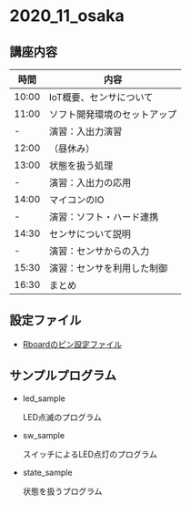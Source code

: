 # 2020_11_osaka

## 講座内容

|時間|内容|
|---|---|
10:00 |IoT概要、センサについて
11:00 |ソフト開発環境のセットアップ
-     | 演習：入出力演習
12:00	|（昼休み）
13:00	| 状態を扱う処理
-     | 演習：入出力の応用
14:00	| マイコンのIO
-     | 演習：ソフト・ハード連携
14:30	| センサについて説明
-     | 演習：センサからの入力
15:30	| 演習：センサを利用した制御
16:30	| まとめ


## 設定ファイル

- [Rboardのピン設定ファイル](./config.rb)

## サンプルプログラム

- led_sample

  LED点滅のプログラム

- sw_sample

  スイッチによるLED点灯のプログラム

- state_sample

  状態を扱うプログラム

